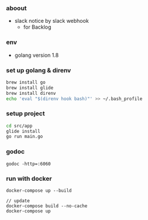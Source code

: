 
### aboout
- slack notice by slack webhook
    - for Backlog

### env
- golang version 1.8

### set up golang & direnv

```bash
brew install go
brew install glide
brew install direnv
echo 'eval "$(direnv hook bash)"' >> ~/.bash_profile
```

### setup project
```bash
cd src/app
glide install
go run main.go
```

### godoc
`godoc -http=:6060`

### run with docker
```shell
docker-compose up --build

// update
docker-compose build --no-cache
docker-compose up
```
